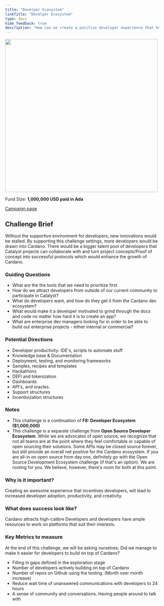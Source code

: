 ```yaml
---
title: "Develper Ecosystem"
linkTitle: "Develper Ecosystem"
type: docs
hide_feedback: true
description: "How can we create a positive developer experience that helps the developer focus on building successful apps?"
---
```

<img src="https://cardano.ideascale.com/community-library/accounts/93/936143/Public/01-Developer-Ecosystem-4d9cc4.png" style="width:500px;height500px">

Fund Size: **1,000,000 USD paid in Ada**

[Campaign page](https://cardano.ideascale.com/c/campaigns/26597/about)

## Challenge Brief
Without the supportive environment for developers, new innovations would be stalled. By supporting this challenge settings, more developers would be drawn into Cardano. There would be a bigger talent pool of developers that Catalyst projects can collaborate with and turn project concepts/Proof of concept into successful protocols which would enhance the growth of Cardano.

### Guiding Questions

- What are the the tools that we need to prioritize first
- How do we attract developers from outside of our current community to participate in Catalyst?
- What do developers want, and how do they get it from the Cardano dev ecosystem?
- What would make it a developer motivated to grind through the docs and code no matter how hard it is to create an app?
- What are enterprise dev managers looking for in order to be able to build out enterprise projects - either internal or commercial?

### Potential Directions

- Developer productivity: IDE's, scripts to automate stuff
- Knowledge base & Documentation
- Deployment, testing, and monitoring frameworks
- Samples, recipes and templates
- Hackathons
- DEFI and tokenization
- Dashboards
- API's, and oracles.
- Support structures
- Incentivization structures

### Notes 
- This challenge is a continuation of **F8: Developer Ecosystem ($1,000,000)**
- This challenge is a separate challenge from **Open Source Developer Ecosystem**. While we are advocates of open source, we recognize that not all teams are at the point where they feel comfortable or capable of open sourcing their solutions. Some APIs may be closed source forever, but still provide an overall net positive for the Cardano ecosystem. If you are all-in on open source from day one, definitely go with the Open Source Development Ecosystem challenge (if that's an option). We are rooting for you. We believe, however, there's room for both at this point.

### Why is it important?
Creating an awesome experience that incentives developers, will lead to increased developer adoption, productivity, and creativity.

### What does success look like?
Cardano attracts high-calibre Developers and developers have ample resources to work on platforms that suit their interests.

### Key Metrics to measure
At the end of this challenge, we will be asking ourselves: Did we manage to make it easier for developers to build on top of Cardano?

- Filling in gaps defined in the exploration stage
- Number of developers actively building on top of Cardano
- Number of repos on Github using the tooling. (Month over month increase)
- Reduce wait time of unanswered communications with developers to 24 hours
- A sense of community and conversations. Having people around to talk with